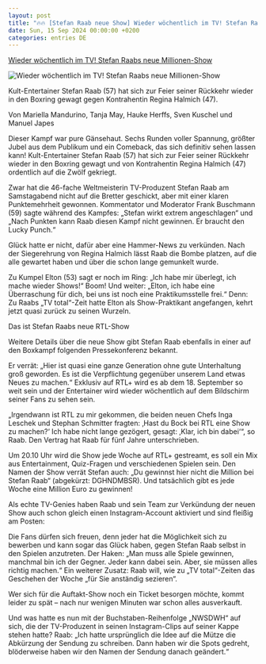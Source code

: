 ```yaml
---
layout: post
title: "🔥🔥 [Stefan Raab neue Show] Wieder wöchentlich im TV! Stefan Raabs neue Millionen-Show"
date: Sun, 15 Sep 2024 00:00:00 +0200
categories: entries DE
---
```

[Wieder wöchentlich im TV! Stefan Raabs neue Millionen-Show](https://www.bz-berlin.de/unterhaltung/stefan-raab-rtl-neue-show-million)

![Wieder wöchentlich im TV! Stefan Raabs neue Millionen-Show](https://image.bz-berlin.de/data/uploads/2024/09/dpa_com_20090101_240906-935-239733.jpg)

Kult-Entertainer Stefan Raab (57) hat sich zur Feier seiner Rückkehr wieder in den Boxring gewagt gegen Kontrahentin Regina Halmich (47).

Von Mariella Mandurino, Tanja May, Hauke Herffs, Sven Kuschel und Manuel Japes

Dieser Kampf war pure Gänsehaut. Sechs Runden voller Spannung, größter Jubel aus dem Publikum und ein Comeback, das sich definitiv sehen lassen kann! Kult-Entertainer Stefan Raab (57) hat sich zur Feier seiner Rückkehr wieder in den Boxring gewagt und von Kontrahentin Regina Halmich (47) ordentlich auf die Zwölf gekriegt.

Zwar hat die 46-fache Weltmeisterin TV-Produzent Stefan Raab am Samstagabend nicht auf die Bretter geschickt, aber mit einer klaren Punktemehrheit gewonnen. Kommentator und Moderator Frank Buschmann (59) sagte während des Kampfes: „Stefan wirkt extrem angeschlagen“ und „Nach Punkten kann Raab diesen Kampf nicht gewinnen. Er braucht den Lucky Punch.“

Glück hatte er nicht, dafür aber eine Hammer-News zu verkünden. Nach der Siegerehrung von Regina Halmich lässt Raab die Bombe platzen, auf die alle gewartet haben und über die schon lange gemunkelt wurde.

Zu Kumpel Elton (53) sagt er noch im Ring: „Ich habe mir überlegt, ich mache wieder Shows!“ Boom! Und weiter: „Elton, ich habe eine Überraschung für dich, bei uns ist noch eine Praktikumsstelle frei.“ Denn: Zu Raabs „TV total“-Zeit hatte Elton als Show-Praktikant angefangen, kehrt jetzt quasi zurück zu seinen Wurzeln.

Das ist Stefan Raabs neue RTL-Show

Weitere Details über die neue Show gibt Stefan Raab ebenfalls in einer auf den Boxkampf folgenden Pressekonferenz bekannt.

Er verrät: „Hier ist quasi eine ganze Generation ohne gute Unterhaltung groß geworden. Es ist die Verpflichtung gegenüber unserem Land etwas Neues zu machen.“ Exklusiv auf RTL+ wird es ab dem 18. September so weit sein und der Entertainer wird wieder wöchentlich auf dem Bildschirm seiner Fans zu sehen sein.

„Irgendwann ist RTL zu mir gekommen, die beiden neuen Chefs Inga Leschek und Stephan Schmitter fragten: ‚Hast du Bock bei RTL eine Show zu machen?‘ Ich habe nicht lange gezögert, gesagt: ‚Klar, ich bin dabei‘“, so Raab. Den Vertrag hat Raab für fünf Jahre unterschrieben.

Um 20.10 Uhr wird die Show jede Woche auf RTL+ gestreamt, es soll ein Mix aus Entertainment, Quiz-Fragen und verschiedenen Spielen sein. Den Namen der Show verrät Stefan auch: „Du gewinnst hier nicht die Million bei Stefan Raab“ (abgekürzt: DGHNDMBSR). Und tatsächlich gibt es jede Woche eine Million Euro zu gewinnen!

Als echte TV-Genies haben Raab und sein Team zur Verkündung der neuen Show auch schon gleich einen Instagram-Account aktiviert und sind fleißig am Posten:

Die Fans dürfen sich freuen, denn jeder hat die Möglichkeit sich zu bewerben und kann sogar das Glück haben, gegen Stefan Raab selbst in den Spielen anzutreten. Der Haken: „Man muss alle Spiele gewinnen, manchmal bin ich der Gegner. Jeder kann dabei sein. Aber, sie müssen alles richtig machen.“ Ein weiterer Zusatz: Raab will, wie zu „TV total“-Zeiten das Geschehen der Woche „für Sie anständig sezieren“.

Wer sich für die Auftakt-Show noch ein Ticket besorgen möchte, kommt leider zu spät – nach nur wenigen Minuten war schon alles ausverkauft.

Und was hatte es nun mit der Buchstaben-Reihenfolge „NWSDWH“ auf sich, die der TV-Produzent in seinen Instagram-Clips auf seiner Kappe stehen hatte? Raab: „Ich hatte ursprünglich die Idee auf die Mütze die Abkürzung der Sendung zu schreiben. Dann haben wir die Spots gedreht, blöderweise haben wir den Namen der Sendung danach geändert.“

